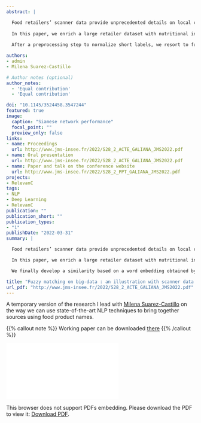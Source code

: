 ```yaml
---
abstract: |

  Food retailers’ scanner data provide unprecedented details on local consumption, provided that product identifiers allow a linkage with features of interest, such as nutritional information.
  
  In this paper, we enrich a large retailer dataset with nutritional information extracted from crowd-sourced and administrative nutritional datasets. To compensate for imperfect matching through the barcode, we develop a methodology to efficiently match short textual descriptions.
  
  After a preprocessing step to normalize short labels, we resort to fuzzy matching based on several tokenizers (including n-grams) by querying an `ElasticSearch` customized index and validate candidates echos as matches with a Levensthein edit-distance and an embedding-based similarity measure created from a siamese neural network model. The pipeline is composed of several steps successively relaxing constraints to find relevant matching candidates.

authors:
- admin
- Milena Suarez-Castillo

# Author notes (optional)
author_notes:
  - 'Equal contribution'
  - 'Equal contribution'

doi: "10.1145/3524458.3547244"
featured: true
image:
  caption: "Siamese network performance"
  focal_point: ""
  preview_only: false
links:
- name: Proceedings
  url: http://www.jms-insee.fr/2022/S28_2_ACTE_GALIANA_JMS2022.pdf
- name: Oral presentation
  url: http://www.jms-insee.fr/2022/S28_2_ACTE_GALIANA_JMS2022.pdf
- name: Paper and talk on the conference website
  url: http://www.jms-insee.fr/2022/S28_2_PPT_GALIANA_JMS2022.pdf
projects:
- RelevanC
tags:
- NLP
- Deep Learning
- RelevanC
publication: ""
publication_short: ""
publication_types:
- "1"
publishDate: "2022-03-31"
summary: |

  Food retailers’ scanner data provide unprecedented details on local consumption, provided that product identifiers allow a linkage with features of interest, such as nutritional information.

  In this paper, we enrich a large retailer dataset with nutritional information extracted from Open Food Facts, completed with the `ANSES Ciqual` dataset. To compensate for imperfect matching through the bar code, we develop a methodology to efficiently match short textual descriptions. After a preprocessing step to normalize short labels, we resort to fuzzy matching based on several tokenizers (including n-grams) by querying an `ElasticSearch` customized index and validate candidates echos as matches with a Levenstein edit-distances. The pipeline is composed of several steps successively relaxing constraints to find relevant matching candidates.

  We finally develop a similarity based on a word embedding obtained by training a Siamese neural network on bar code matches. This alternative measure is used to evaluate our final matching.

title: "Fuzzy matching on big-data : an illustration with scanner data and crowd-sourced nutritional data"
url_pdf: "http://www.jms-insee.fr/2022/S28_2_ACTE_GALIANA_JMS2022.pdf"
---
```


<!------ AUTRES OPTIONS POSSIBLES
url_code: '#'
url_dataset: '#'
url_pdf: "https://www.cairn.info/revue-idees-economiques-et-sociales-2015-2-page-14.htm"
url_poster: '#'
url_project: ""
url_slides: ""
url_source: '#'
url_video: '#'
slides: example
------>

A temporary version of the research I lead with [Milena Suarez-Castillo](https://milenasuarezcastillo.netlify.app/) 
on the way we can use state-of-the-art NLP techniques to bring
together sources using food product names.

{{% callout note %}}
Working paper can be downloaded [there](http://www.jms-insee.fr/2022/S28_2_ACTE_GALIANA_JMS2022.pdf)
{{% /callout %}}

<object data="/pdf/JMS2022/S28_2_ACTE_GALIANA_JMS2022.pdf" type="application/pdf" width="700px" height="700px">
    <embed src="/pdf/JMS2022/S28_2_ACTE_GALIANA_JMS2022.pdf">
        <p>This browser does not support PDFs embedding. Please download the PDF to view it: <a href="http://www.jms-insee.fr/2022/S28_2_ACTE_GALIANA_JMS2022.pdf">Download PDF</a>.</p>
    </embed>
</object>



<!----
Supplementary notes can be added here, including [code and math](https://sourcethemes.com/academic/docs/writing-markdown-latex/).
------>
